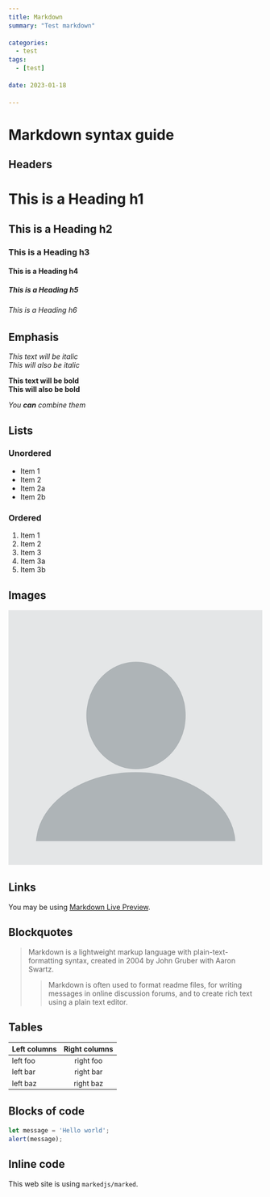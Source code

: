 ```yaml
---
title: Markdown 
summary: "Test markdown"

categories: 
  - test
tags: 
  - [test]

date: 2023-01-18

---
```


# Markdown syntax guide

## Headers

# This is a Heading h1
## This is a Heading h2 
### This is a Heading h3 
#### This is a Heading h4 
##### This is a Heading h5 
###### This is a Heading h6

## Emphasis

*This text will be italic*  
_This will also be italic_

**This text will be bold**  
__This will also be bold__

_You **can** combine them_

## Lists

### Unordered

* Item 1
* Item 2
* Item 2a
* Item 2b

### Ordered

1. Item 1
1. Item 2
1. Item 3
  1. Item 3a
  1. Item 3b

## Images

![This is a alt text.](sample.png "This is a sample image.")

## Links

You may be using [Markdown Live Preview](https://markdownlivepreview.com/).

## Blockquotes

> Markdown is a lightweight markup language with plain-text-formatting syntax, created in 2004 by John Gruber with Aaron Swartz.
>
>> Markdown is often used to format readme files, for writing messages in online discussion forums, and to create rich text using a plain text editor.

## Tables

| Left columns  | Right columns |
| ------------- |:-------------:|
| left foo      | right foo     |
| left bar      | right bar     |
| left baz      | right baz     |

## Blocks of code

```Javascript
let message = 'Hello world';
alert(message);
```

## Inline code

This web site is using `markedjs/marked`.